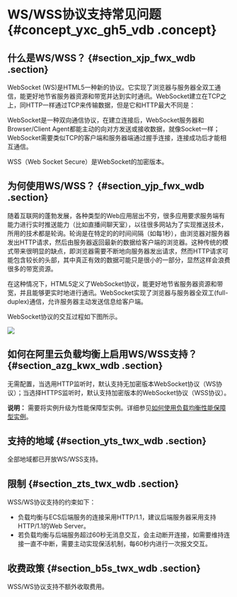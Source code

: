 # WS/WSS协议支持常见问题 {#concept_yxc_gh5_vdb .concept}

## 什么是WS/WSS？ {#section_xjp_fwx_wdb .section}

WebSocket \(WS\)是HTML5一种新的协议。它实现了浏览器与服务器全双工通信，能更好地节省服务器资源和带宽并达到实时通讯。WebSocket建立在TCP之上，同HTTP一样通过TCP来传输数据，但是它和HTTP最大不同是：

WebSocket是一种双向通信协议，在建立连接后，WebSocket服务器和Browser/Client Agent都能主动的向对方发送或接收数据，就像Socket一样；WebSocket需要类似TCP的客户端和服务器端通过握手连接，连接成功后才能相互通信。

WSS（Web Socket Secure）是WebSocket的加密版本。

## 为何使用WS/WSS？ {#section_yjp_fwx_wdb .section}

随着互联网的蓬勃发展，各种类型的Web应用层出不穷，很多应用要求服务端有能力进行实时推送能力（比如直播间聊天室），以往很多网站为了实现推送技术，所用的技术都是轮询。轮询是在特定的的时间间隔（如每1秒），由浏览器对服务器发出HTTP请求，然后由服务器返回最新的数据给客户端的浏览器。这种传统的模式带来很明显的缺点，即浏览器需要不断地向服务器发出请求，然而HTTP请求可能包含较长的头部，其中真正有效的数据可能只是很小的一部分，显然这样会浪费很多的带宽资源。

在这种情况下，HTML5定义了WebSocket协议，能更好地节省服务器资源和带宽，并且能够更实时地进行通讯。WebSocket实现了浏览器与服务器全双工\(full-duplex\)通信，允许服务器主动发送信息给客户端。

WebSocket协议的交互过程如下图所示。

![](http://static-aliyun-doc.oss-cn-hangzhou.aliyuncs.com/assets/img/4293/3247_zh-CN.png)

## 如何在阿里云负载均衡上启用WS/WSS支持？ {#section_azg_kwx_wdb .section}

无需配置，当选用HTTP监听时，默认支持无加密版本WebSocket协议（WS协议）；当选择HTTPS监听时，默认支持加密版本的WebSocket协议（WSS协议）。

**说明：** 需要将实例升级为性能保障型实例。详细参见[如何使用负载均衡性能保障型实例](../cn.zh-CN/最佳实践/如何使用负载均衡性能保障型实例？.md#)。

## 支持的地域 {#section_yts_twx_wdb .section}

全部地域都已开放WS/WSS支持。

## 限制 {#section_zts_twx_wdb .section}

WSS/WS协议支持的约束如下：

-   负载均衡与ECS后端服务的连接采用HTTP/1.1，建议后端服务器采用支持HTTP/1.1的Web Server。
-   若负载均衡与后端服务超过60秒无消息交互，会主动断开连接，如需要维持连接一直不中断，需要主动实现保活机制，每60秒内进行一次报文交互。

## 收费政策 {#section_b5s_twx_wdb .section}

WSS/WS协议支持不额外收取费用。

